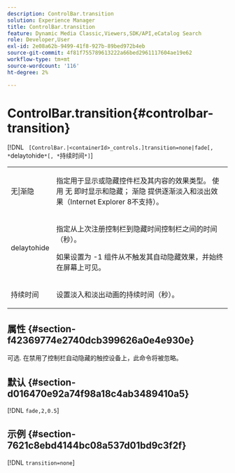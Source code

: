 ```yaml
---
description: ControlBar.transition
solution: Experience Manager
title: ControlBar.transition
feature: Dynamic Media Classic,Viewers,SDK/API,eCatalog Search
role: Developer,User
exl-id: 2e08a62b-9499-41f8-927b-89bed972b4eb
source-git-commit: 4f81f755789613222a66bed2961117604ae19e62
workflow-type: tm+mt
source-wordcount: '116'
ht-degree: 2%

---
```


# ControlBar.transition{#controlbar-transition}

[!DNL ` [ControlBar.|<containerId>_controls.]transition=none|fade[, *`delaytohide`*[, *`持续时间`*]`]

<table id="table_F71AA834FE494949A2D4B569EA5E721F"> 
 <tbody> 
  <tr> 
   <td colname="col1"> <p> <span class="codeph"> 无|渐隐 </span> </p> </td> 
   <td colname="col2"> <p> 指定用于显示或隐藏控件栏及其内容的效果类型。 使用 <span class="codeph"> 无 </span> 即时显示和隐藏； <span class="codeph"> 渐隐 </span> 提供逐渐淡入和淡出效果（Internet Explorer 8不支持）。 </p> </td> 
  </tr> 
  <tr> 
   <td colname="col1"> <p> <span class="codeph"> <span class="varname"> delaytohide </span> </span> </p> </td> 
   <td colname="col2"> <p> 指定从上次注册控制栏到隐藏时间控制栏之间的时间（秒）。 </p> <p> 如果设置为 <span class="codeph"> -1 </span> 组件从不触发其自动隐藏效果，并始终在屏幕上可见。 </p> </td> 
  </tr> 
  <tr> 
   <td colname="col1"> <p> <span class="codeph"> <span class="varname"> 持续时间 </span> </span> </p> </td> 
   <td colname="col2"> <p> 设置淡入和淡出动画的持续时间（秒）。 </p> </td> 
  </tr> 
 </tbody> 
</table>

## 属性 {#section-f42369774e2740dcb399626a0e4e930e}

可选. 在禁用了控制栏自动隐藏的触控设备上，此命令将被忽略。

## 默认 {#section-d016470e92a74f98a18c4ab3489410a5}

[!DNL `fade,2,0.5`]

## 示例 {#section-7621c8ebd4144bc08a537d01bd9c3f2f}

[!DNL `transition=none`]
